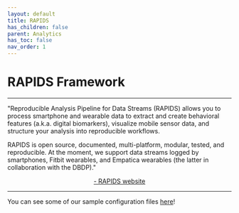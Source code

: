 ```yaml
---
layout: default
title: RAPIDS
has_children: false
parent: Analytics
has_toc: false
nav_order: 1
---
```

# RAPIDS Framework
---
"Reproducible Analysis Pipeline for Data Streams (RAPIDS) allows you to process smartphone and wearable data to extract and create behavioral features (a.k.a. digital biomarkers), visualize mobile sensor data, and structure your analysis into reproducible workflows.

RAPIDS is open source, documented, multi-platform, modular, tested, and reproducible. At the moment, we support data streams logged by smartphones, Fitbit wearables, and Empatica wearables (the latter in collaboration with the DBDP)."
 <p style="text-align:center;"> <a href="https://www.rapids.science/1.5/"> - RAPIDS website</a></p> 

---


You can see some of our sample configuration files <a href="https://github.com/PennLINC/mobilephenomics/tree/master/code">here</a>!


